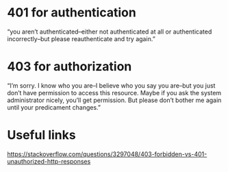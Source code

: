 # 401 for authentication

“you aren’t authenticated–either not authenticated at all or authenticated incorrectly–but please reauthenticate and try again.”

# 403 for authorization

“I’m sorry. I know who you are–I believe who you say you are–but you just don’t have permission to access this resource. Maybe if you ask the system administrator nicely, you’ll get permission. But please don’t bother me again until your predicament changes.”

# Useful links

https://stackoverflow.com/questions/3297048/403-forbidden-vs-401-unauthorized-http-responses
